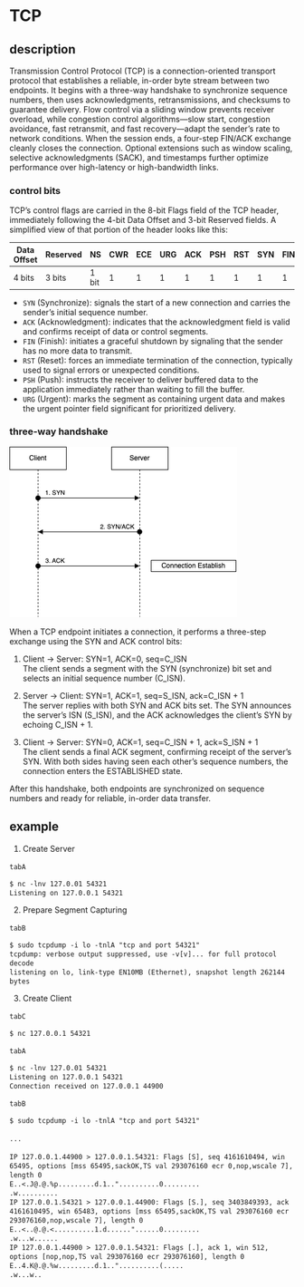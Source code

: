 # TCP

## description

Transmission Control Protocol (TCP) is a connection-oriented transport protocol that establishes a reliable, in-order byte stream between two endpoints. It begins with a three-way handshake to synchronize sequence numbers, then uses acknowledgments, retransmissions, and checksums to guarantee delivery. Flow control via a sliding window prevents receiver overload, while congestion control algorithms—slow start, congestion avoidance, fast retransmit, and fast recovery—adapt the sender’s rate to network conditions. When the session ends, a four-step FIN/ACK exchange cleanly closes the connection. Optional extensions such as window scaling, selective acknowledgments (SACK), and timestamps further optimize performance over high-latency or high-bandwidth links.

### control bits

TCP’s control flags are carried in the 8-bit Flags field of the TCP header, immediately following the 4-bit Data Offset and 3-bit Reserved fields. A simplified view of that portion of the header looks like this:

| Data Offset | Reserved | NS | CWR | ECE | URG | ACK | PSH | RST | SYN | FIN |
| ----------- | -------- | -- | --- | --- | --- | --- | --- | --- | --- | --- |
| 4 bits | 3 bits | 1 bit | 1 | 1 | 1 | 1 | 1 | 1 | 1 | 1 |

- `SYN` (Synchronize): signals the start of a new connection and carries the sender’s initial sequence number.  
- `ACK` (Acknowledgment): indicates that the acknowledgment field is valid and confirms receipt of data or control segments.  
- `FIN` (Finish): initiates a graceful shutdown by signaling that the sender has no more data to transmit.  
- `RST` (Reset): forces an immediate termination of the connection, typically used to signal errors or unexpected conditions.  
- `PSH` (Push): instructs the receiver to deliver buffered data to the application immediately rather than waiting to fill the buffer.  
- `URG` (Urgent): marks the segment as containing urgent data and makes the urgent pointer field significant for prioritized delivery.  

### three-way handshake

![Three-way Handshake](./assets/tcp-therrway-handshake.drawio.png)

When a TCP endpoint initiates a connection, it performs a three-step exchange using the SYN and ACK control bits:

1. Client → Server: SYN=1, ACK=0, seq=C_ISN  
   The client sends a segment with the SYN (synchronize) bit set and selects an initial sequence number (C_ISN).

2. Server → Client: SYN=1, ACK=1, seq=S_ISN, ack=C_ISN + 1  
   The server replies with both SYN and ACK bits set. The SYN announces the server’s ISN (S_ISN), and the ACK acknowledges the client’s SYN by echoing C_ISN + 1.

3. Client → Server: SYN=0, ACK=1, seq=C_ISN + 1, ack=S_ISN + 1  
   The client sends a final ACK segment, confirming receipt of the server’s SYN. With both sides having seen each other’s sequence numbers, the connection enters the ESTABLISHED state.

After this handshake, both endpoints are synchronized on sequence numbers and ready for reliable, in-order data transfer.

## example

1. Create Server

`tabA`
```
$ nc -lnv 127.0.01 54321
Listening on 127.0.0.1 54321
```

2. Prepare Segment Capturing

`tabB`
```
$ sudo tcpdump -i lo -tnlA "tcp and port 54321"
tcpdump: verbose output suppressed, use -v[v]... for full protocol decode
listening on lo, link-type EN10MB (Ethernet), snapshot length 262144 bytes
```

3. Create Client

`tabC`
```
$ nc 127.0.0.1 54321
```

`tabA`
```
$ nc -lnv 127.0.01 54321
Listening on 127.0.0.1 54321
Connection received on 127.0.0.1 44900
```

`tabB`
```
$ sudo tcpdump -i lo -tnlA "tcp and port 54321"

...

IP 127.0.0.1.44900 > 127.0.0.1.54321: Flags [S], seq 4161610494, win 65495, options [mss 65495,sackOK,TS val 293076160 ecr 0,nop,wscale 7], length 0
E..<.J@.@.%p.........d.1.."..........0.........
.w..........
IP 127.0.0.1.54321 > 127.0.0.1.44900: Flags [S.], seq 3403849393, ack 4161610495, win 65483, options [mss 65495,sackOK,TS val 293076160 ecr 293076160,nop,wscale 7], length 0
E..<..@.@.<..........1.d......"......0.........
.w...w......
IP 127.0.0.1.44900 > 127.0.0.1.54321: Flags [.], ack 1, win 512, options [nop,nop,TS val 293076160 ecr 293076160], length 0
E..4.K@.@.%w.........d.1.."..........(.....
.w...w..
```
